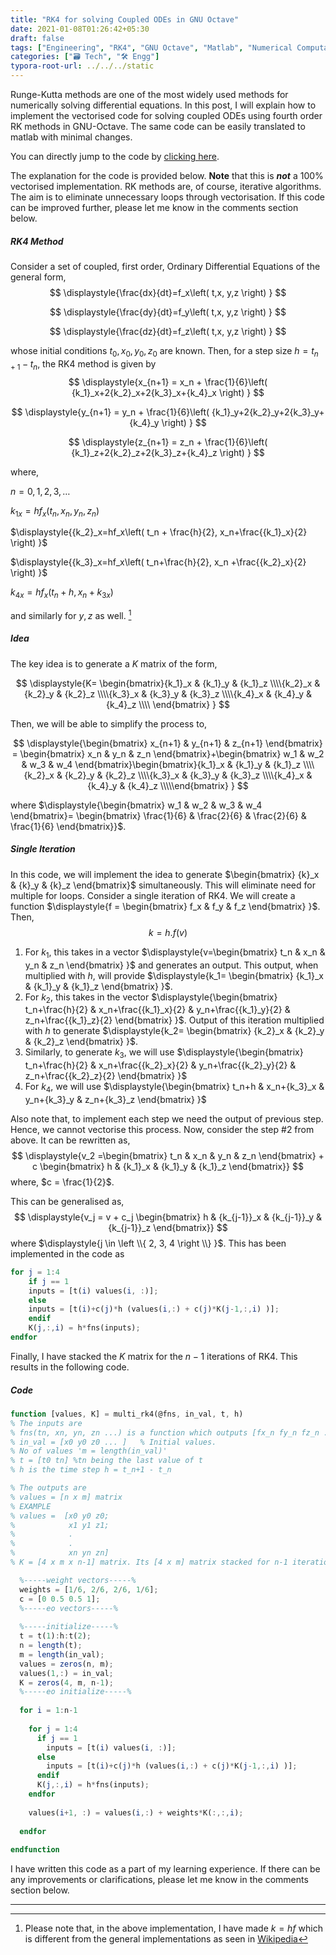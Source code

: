 ```yaml
---
title: "RK4 for solving Coupled ODEs in GNU Octave"
date: 2021-01-08T01:26:42+05:30
draft: false
tags: ["Engineering", "RK4", "GNU Octave", "Matlab", "Numerical Computations" ]
categories: ["🗃️ Tech", "🛠 Engg"]
typora-root-url: ../../../static
---
```


Runge-Kutta methods are one of the most widely used methods for numerically solving differential equations. In this post, I will explain how to implement the vectorised code for solving coupled ODEs using fourth order RK methods in GNU-Octave. The same code can be easily translated to matlab with minimal changes. 

You can directly jump to the code by [clicking here](#code).

The explanation for the code is provided below. **Note** that this is ***not*** a 100% vectorised implementation. RK methods are, of course, iterative algorithms. The aim is to eliminate unnecessary loops through vectorisation. If this code can be improved further, please let me know in the comments section below.

##### RK4 Method

Consider a set of coupled, first order, Ordinary Differential Equations of the general form,
$$
\displaystyle{\frac{dx}{dt}=f_x\left( t,x, y,z \right) }
$$

$$
\displaystyle{\frac{dy}{dt}=f_y\left( t,x, y,z \right) }
$$

$$
\displaystyle{\frac{dz}{dt}=f_z\left( t,x, y,z \right) }
$$

whose initial conditions $t_0,x_0,y_0,z_0$ are known. Then, for a step size $\displaystyle{h= t_{n+1}-t_n}$, the RK4 method is given by
$$
\displaystyle{x_{n+1} = x_n + \frac{1}{6}\left( {k_1}_x+2{k_2}_x+2{k_3}_x+{k_4}_x \right) }
$$

$$
\displaystyle{y_{n+1} = y_n + \frac{1}{6}\left( {k_1}_y+2{k_2}_y+2{k_3}_y+{k_4}_y \right) }
$$

$$
\displaystyle{z_{n+1} = z_n + \frac{1}{6}\left( {k_1}_z+2{k_2}_z+2{k_3}_z+{k_4}_z \right) }
$$

where,

$\displaystyle{n = 0,1,2,3,\ldots}$

$\displaystyle{{k_1}_x=hf_x\left( t_n, x_n, y_n, z_n \right) }$

$\displaystyle{{k_2}_x=hf_x\left( t_n + \frac{h}{2}, x_n+\frac{{k_1}_x}{2} \right) }$

$\displaystyle{{k_3}_x=hf_x\left( t_n+\frac{h}{2}, x_n +\frac{{k_2}_x}{2} \right) }$

$\displaystyle{{k_4}_x=hf_x\left( t_n+h, x_n +{k_3}_x \right) }$

and similarly for $y, z$ as well. [^1]

##### Idea

The key idea is to generate a $K$ matrix of the form,

$$
\displaystyle{K= \begin{bmatrix}{k_1}_x & {k_1}_y & {k_1}_z \\\\{k_2}_x & {k_2}_y & {k_2}_z \\\\{k_3}_x & {k_3}_y & {k_3}_z \\\\{k_4}_x & {k_4}_y & {k_4}_z \\\\ \end{bmatrix} }
$$

Then, we will be able to simplify the process to,

$$
\displaystyle{\begin{bmatrix} x_{n+1} & y_{n+1} & z_{n+1} \end{bmatrix} = \begin{bmatrix} x_n & y_n & z_n \end{bmatrix}+\begin{bmatrix} w_1 & w_2 & w_3 & w_4 \end{bmatrix}\begin{bmatrix}{k_1}_x & {k_1}_y & {k_1}_z \\\\{k_2}_x & {k_2}_y & {k_2}_z \\\\{k_3}_x & {k_3}_y & {k_3}_z \\\\{k_4}_x & {k_4}_y & {k_4}_z \\\\\end{bmatrix} }
$$


where $\displaystyle{\begin{bmatrix} w_1 & w_2 & w_3 & w_4   \end{bmatrix}= \begin{bmatrix} \frac{1}{6} & \frac{2}{6} & \frac{2}{6} & \frac{1}{6}   \end{bmatrix}}$. 

##### Single Iteration

In this code, we will implement the idea to generate $\begin{bmatrix} {k}_x & {k}_y & {k}_z \end{bmatrix}$ simultaneously. This will eliminate need for multiple for loops.  Consider a single iteration of RK4. We will create a function $\displaystyle{f = \begin{bmatrix} f_x & f_y & f_z \end{bmatrix} }$.  Then, 
$$
k = h.f(v)
$$

1. For $k_1$, this takes in a vector $\displaystyle{v=\begin{bmatrix} t_n & x_n & y_n & z_n \end{bmatrix} }$  and generates an output. This output, when multiplied with $h$, will provide $\displaystyle{k_1= \begin{bmatrix} {k_1}_x & {k_1}_y & {k_1}_z \end{bmatrix} }$.
2. For $k_2$, this takes in the vector $\displaystyle{\begin{bmatrix} t_n+\frac{h}{2} & x_n+\frac{{k_1}_x}{2} & y_n+\frac{{k_1}_y}{2} & z_n+\frac{{k_1}_z}{2} \end{bmatrix} }$.  Output of this iteration multiplied with $h$ to generate $\displaystyle{k_2= \begin{bmatrix} {k_2}_x & {k_2}_y & {k_2}_z \end{bmatrix} }$. 
3. Similarly, to generate $k_3$, we will use $\displaystyle{\begin{bmatrix} t_n+\frac{h}{2} & x_n+\frac{{k_2}_x}{2} & y_n+\frac{{k_2}_y}{2} & z_n+\frac{{k_2}_z}{2} \end{bmatrix} }$
4. For $k_4$, we will use $\displaystyle{\begin{bmatrix} t_n+h & x_n+{k_3}_x & y_n+{k_3}_y & z_n+{k_3}_z \end{bmatrix} }$

Also note that, to implement each step we need the output of previous step. Hence, we cannot vectorise this process. Now, consider the step #2 from above. It can be rewritten as,
$$
\displaystyle{v_2 =\begin{bmatrix} t_n & x_n & y_n & z_n \end{bmatrix} + c \begin{bmatrix} h & {k_1}_x & {k_1}_y & {k_1}_z \end{bmatrix}}
$$
where, $c = \frac{1}{2}$. 

This can be generalised as,
$$
\displaystyle{v_j = v + c_j \begin{bmatrix} h & {k_{j-1}}_x & {k_{j-1}}_y & {k_{j-1}}_z \end{bmatrix}}
$$
where $\displaystyle{j \in \left \\{ 2, 3, 4 \right \\} }$. This has been implemented in the code as

```octave
for j = 1:4
    if j == 1
    inputs = [t(i) values(i, :)];
    else
    inputs = [t(i)+c(j)*h (values(i,:) + c(j)*K(j-1,:,i) )];
    endif
    K(j,:,i) = h*fns(inputs);
endfor
```

Finally, I have stacked the $K$ matrix for the $n-1$ iterations of RK4. This results in the following code.

##### Code

```octave
function [values, K] = multi_rk4(@fns, in_val, t, h) 
% The inputs are
% fns(tn, xn, yn, zn ...) is a function which outputs [fx_n fy_n fz_n ...]
% in_val = [x0 y0 z0 ... ]   % Initial values.
% No of values 'm = length(in_val)'
% t = [t0 tn] %tn being the last value of t
% h is the time step h = t_n+1 - t_n

% The outputs are
% values = [n x m] matrix
% EXAMPLE
% values =  [x0 y0 z0;
%  			 x1 y1 z1;
%			 .
%			 .
%			 xn yn zn]
% K = [4 x m x n-1] matrix. Its [4 x m] matrix stacked for n-1 iterations.

  %-----weight vectors-----%
  weights = [1/6, 2/6, 2/6, 1/6];
  c = [0 0.5 0.5 1];
  %-----eo vectors-----%
 
  %-----initialize-----%
  t = t(1):h:t(2);
  n = length(t);
  m = length(in_val);
  values = zeros(n, m); 
  values(1,:) = in_val;
  K = zeros(4, m, n-1);
  %-----eo initialize-----%
  
  for i = 1:n-1
    
    for j = 1:4
      if j == 1
        inputs = [t(i) values(i, :)];
      else
        inputs = [t(i)+c(j)*h (values(i,:) + c(j)*K(j-1,:,i) )];
      endif
      K(j,:,i) = h*fns(inputs);
    endfor
    
    values(i+1, :) = values(i,:) + weights*K(:,:,i);
    
  endfor
  
endfunction
```

I have written this code as a part of my learning experience. If there can be any improvements or clarifications, please let me know in the comments section below.

---

[^1]: Please note that, in the above implementation, I have made $k = hf$ which is different from the general implementations as seen in [Wikipedia]

[Wikipedia]: https://en.wikipedia.org/wiki/Runge%E2%80%93Kutta_methods#The_Runge%E2%80%93Kutta_method "The Runge–Kutta method"
